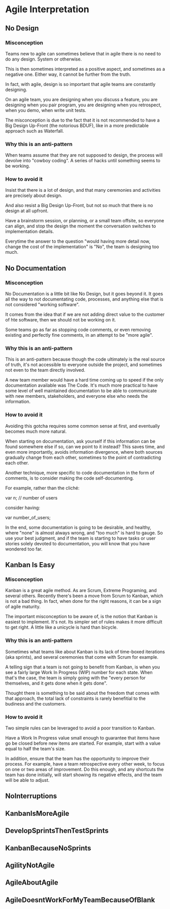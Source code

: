 # Agile Interpretation

## No Design

### Misconception

Teams new to agile can sometimes believe that in agile there is no need to do any design. System or otherwise.

This is then sometimes interpreted as a positive aspect, and sometimes as a negative one. Either way, it cannot be further from the truth.

In fact, with agile, design is so important that agile teams are constantly designing.

On an agile team, you are designing when you discuss a feature, you are designing when you pair program, you are designing when you retrospect, when you demo, when write unit tests.

The misconception is due to the fact that it is not recommended to have a Big Design Up-Front (the notorious BDUF), like in a more predictable approach such as Waterfall.

### Why this is an anti-pattern

When teams assume that they are not supposed to design, the process will devolve into "cowboy coding". A series of hacks until something seems to be working.

### How to avoid it

Insist that there is a lot of design, and that many ceremonies and activities are precisely about design.

And also resist a Big Design Up-Front, but not so much that there is no design at all upfront.

Have a brainstorm session, or planning, or a small team offsite, so everyone can align, and stop the design the moment the conversation switches to implementation details.

Everytime the answer to the question "would having more detail now, change the cost of the implementation" is "No", the team is designing too much.

## No Documentation

### Misconception

No Documentation is a little bit like No Design, but it goes beyond it. It goes all the way to not documentating code, processes, and anything else that is not considered "working software".

It comes from the idea that if we are not adding direct value to the customer of hte software, then we should not be working on it.

Some teams go as far as stopping code comments, or even removing existing and perfectly fine comments, in an attempt to be "more agile".

### Why this is an anti-pattern

This is an anti-pattern because though the code ultimately is the real source of truth, it's not accessible to everyone outside the project, and sometimes not even to the team directly involved.

A new team member would have a hard time coming up to speed if the only documentation available was The Code. It's much more practical to have some level of well maintained documentation to be able to communicate with new members, stakeholders, and everyone else who needs the information.

### How to avoid it

Avoiding this gotcha requires some common sense at first, and eventually becomes much more natural.

When starting on documentation, ask yourself if this information can be found somewhere else if so, can we point to it instead? This saves time, and even more importantly, avoids information divergence, where both sources gradually change from each other, sometimes to the point of contradicting each other.

Another technique, more specific to code documentation in the form of comments, is to consider making the code self-documenting.

For example, rather than the cliché:

var n; // number of users

consider having:

var number_of_users;

In the end, some documentation is going to be desirable, and healthy, where "none" is almost always wrong, and "too much" is hard to gauge. So use your best judgment, and if the team is starting to have tasks or user stories solely devoted to documentation, you will know that you have wondered too far.

## Kanban Is Easy

### Misconception

Kanban is a great agile method. As are Scrum, Extreme Programing, and several others. Recently there's been a move from Scrum to Kanban, which is not a bad thing. In fact, when done for the right reasons, it can be a sign of agile maturity.

The important misconception to be aware of, is the notion that Kanban is easiest to implement. It's not. Its simpler set of rules makes it more difficult to get right. A little like a unicycle is hard than bicycle.

### Why this is an anti-pattern

Sometimes what teams like about Kanban is its lack of time-boxed iterations (aka sprints), and several ceremonies that come with Scrum for example.

A telling sign that a team is not going to benefit from Kanban, is when you see a fairly large Work In Progress (WIP) number for each state. When that's the case, the team is simply going with the "every person for themselves, and it gets done when it gets done".

Thought there is something to be said about the freedom that comes with that approach, the total lack of constraints is rarely benefitial to the budiness and the customers.

### How to avoid it

Two simple rules can be leveraged to avoid a poor transition to Kanban.

Have a Work In Progress value small enough to guarantee that items have go be closed before new items are started. For example, start with a value equal to half the team's size.

In addition, ensure that the team has the opportunity to improve their process. For example, have a team retrospective every other week, to focus on one or two areas of improvement. Do this enough, and any shortcuts the team has done initially, will start showing its negative effects, and the team will be able to adjust.

## NoInterruptions
## KanbanIsMoreAgile
## DevelopSprintsThenTestSprints
## KanbanBecauseNoSprints
## AgilityNotAgile
## AgileAboutAgile
## AgileDoesntWorkForMyTeamBecauseOfBlank
